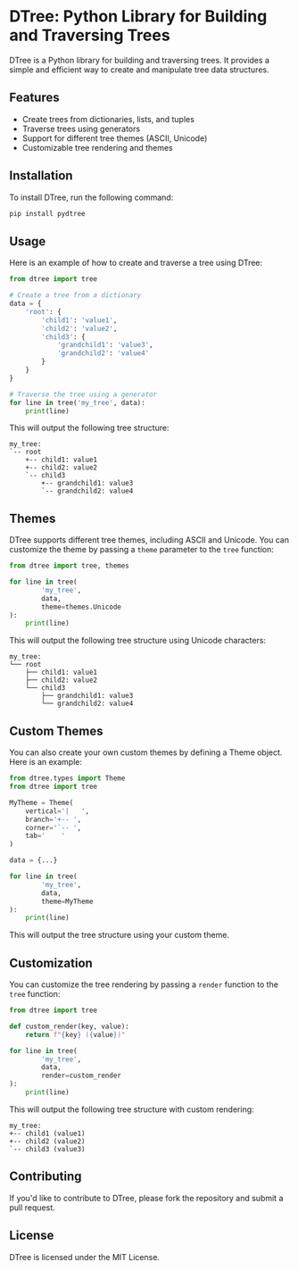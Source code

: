 

# DTree: Python Library for Building and Traversing Trees

DTree is a Python library for building and traversing trees. It provides a simple and efficient way to create and manipulate tree data structures.

## Features

* Create trees from dictionaries, lists, and tuples
* Traverse trees using generators
* Support for different tree themes (ASCII, Unicode)
* Customizable tree rendering and themes

## Installation

To install DTree, run the following command:
```bash
pip install pydtree
```

## Usage

Here is an example of how to create and traverse a tree using DTree:
```python
from dtree import tree

# Create a tree from a dictionary
data = {
    'root': {
        'child1': 'value1',
        'child2': 'value2',
        'child3': {
            'grandchild1': 'value3',
            'grandchild2': 'value4'
        }
    }
}

# Traverse the tree using a generator
for line in tree('my_tree', data):
    print(line)
```
This will output the following tree structure:
```
my_tree:
`-- root
    +-- child1: value1
    +-- child2: value2
    `-- child3
        +-- grandchild1: value3
        `-- grandchild2: value4
```

## Themes

DTree supports different tree themes, including ASCII and Unicode. You can customize the theme by passing a `theme` parameter to the `tree` function:
```python
from dtree import tree, themes

for line in tree(
        'my_tree',
        data,
        theme=themes.Unicode
):
    print(line)
```
This will output the following tree structure using Unicode characters:
```
my_tree:
└── root
    ├── child1: value1
    ├── child2: value2
    └── child3
        ├── grandchild1: value3
        └── grandchild2: value4
```

## Custom Themes

You can also create your own custom themes by defining a Theme object. Here is an example:

```python
from dtree.types import Theme
from dtree import tree

MyTheme = Theme(
    vertical='|   ',
    branch='+-- ',
    corner='`-- ',
    tab='    '
)

data = {...}

for line in tree(
        'my_tree',
        data,
        theme=MyTheme
):
    print(line)
```
This will output the tree structure using your custom theme.

## Customization

You can customize the tree rendering by passing a `render` function to the `tree` function:
```python
from dtree import tree

def custom_render(key, value):
    return f"{key} ({value})"

for line in tree(
        'my_tree',
        data,
        render=custom_render
):
    print(line)
```
This will output the following tree structure with custom rendering:
```
my_tree:
+-- child1 (value1)
+-- child2 (value2)
`-- child3 (value3)
```

## Contributing

If you'd like to contribute to DTree, please fork the repository and submit a pull request.

## License

DTree is licensed under the MIT License.